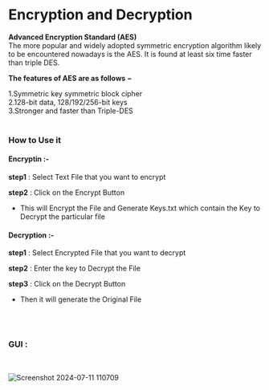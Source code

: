 # Encryption and Decryption

**Advanced Encryption Standard (AES)**<br>
The more popular and widely adopted symmetric encryption algorithm likely to be encountered nowadays is the AES. It is found at least six time faster than triple DES.

**The features of AES are as follows −**

1.Symmetric key symmetric block cipher<br>
2.128-bit data, 128/192/256-bit keys<br>
3.Stronger and faster than Triple-DES<br>
<br>
<h3>How to Use it</h3>

<h4>Encryptin :- </h4>

**step1**
: Select Text File that you want to encrypt

**step2**
: Click on the Encrypt Button<br>
- This will Encrypt the File and Generate Keys.txt which contain the Key to Decrypt the particular file<br>

<h4>Decryption :- </h4>


**step1**
: Select Encrypted File that you want to decrypt<br>


**step2**
: Enter the key to Decrypt the File<br>

**step3**
: Click on the Decrypt Button <br>
* Then it will generate the Original File

<br><br>
<h3>GUI :</h3>

<br>



![Screenshot 2024-07-11 110709](https://github.com/NitheshLatha/Encryption/assets/158061090/f7844497-dc4d-4a63-8dbe-8c39f397d19b)

